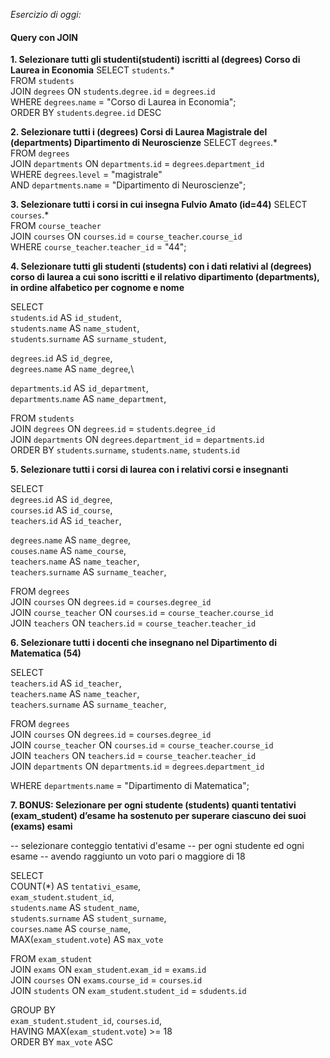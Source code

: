 _Esercizio di oggi:_

#### Query con JOIN

**1. Selezionare tutti gli studenti(studenti) iscritti al (degrees) Corso di Laurea in Economia**
SELECT `students`.\*\
FROM `students`\
JOIN `degrees` ON `students`.`degree.id` = `degrees`.`id`\
WHERE `degrees`.`name` = "Corso di Laurea in Economia";\
ORDER BY `students`.`degree.id` DESC

**2. Selezionare tutti i (degrees) Corsi di Laurea Magistrale del (departments) Dipartimento di Neuroscienze**
SELECT `degrees`.\*\
FROM `degrees`\
JOIN `departments` ON `departments`.`id` = `degrees`.`department_id`\
WHERE `degrees`.`level` = "magistrale"\
AND `departments`.`name` = "Dipartimento di Neuroscienze";

**3. Selezionare tutti i corsi in cui insegna Fulvio Amato (id=44)**
SELECT `courses`.\*\
FROM `course_teacher`\
JOIN `courses` ON `courses`.`id` = `course_teacher`.`course_id`\
WHERE `course_teacher`.`teacher_id` = "44";

<!-- SELECT `courses`.\*\
FROM `course_teacher`\
JOIN `courses` ON `courses`.`id` = `course_teacher`.`course_id`\
JOIN `teachers` ON `teachers`.`id` = `course_teacher`.`teacher_id`\
WHERE `teachers`.`name` = "Fulvio"\
AND `teachers`.`surname` = "Amato"; -->

**4. Selezionare tutti gli studenti (students) con i dati relativi al (degrees) corso di laurea a cui sono iscritti e il relativo dipartimento (departments), in ordine alfabetico per cognome e nome**

SELECT \
`students`.`id` AS `id_student`,\
`students`.`name` AS `name_student`,\
`students`.`surname` AS `surname_student`,

`degrees`.`id` AS `id_degree`,\
`degrees`.`name` AS `name_degree`,\

`departments`.`id` AS `id_department`,\
`departments`.`name` AS `name_department`,

FROM `students`\
JOIN `degrees` ON `degrees`.`id` = `students`.`degree_id`\
JOIN `departments` ON `degrees`.`department_id` = `departments`.`id`\
ORDER BY `students`.`surname`, `students`.`name`, `students`.`id`

**5. Selezionare tutti i corsi di laurea con i relativi corsi e insegnanti**

SELECT\
`degrees`.`id` AS `id_degree`,\
`courses`.`id` AS `id_course`,\
`teachers`.`id` AS `id_teacher`,

`degrees`.`name` AS `name_degree`,\
`couses`.`name` AS `name_course`,\
`teachers`.`name` AS `name_teacher`,\
`teachers`.`surname` AS `surname_teacher`,

FROM `degrees`\
JOIN `courses` ON `degrees`.`id` = `courses`.`degree_id`\
JOIN `course_teacher` ON `courses`.`id` = `course_teacher`.`course_id`\
JOIN `teachers` ON `teachers`.`id` = `course_teacher`.`teacher_id`

**6. Selezionare tutti i docenti che insegnano nel Dipartimento di Matematica (54)**

SELECT\
`teachers`.`id` AS `id_teacher`,\
`teachers`.`name` AS `name_teacher`,\
`teachers`.`surname` AS `surname_teacher`,

FROM `degrees`\
JOIN `courses` ON `degrees`.`id` = `courses`.`degree_id`\
JOIN `course_teacher` ON `courses`.`id` = `course_teacher`.`course_id`\
JOIN `teachers` ON `teachers`.`id` = `course_teacher`.`teacher_id`\
JOIN `departments` ON `departments`.`id` = `degrees`.`department_id`

WHERE `departments`.`name` = "Dipartimento di Matematica";

**7. BONUS: Selezionare per ogni studente (students) quanti tentativi (exam_student) d’esame ha sostenuto per superare ciascuno dei suoi (exams) esami**

-- selezionare conteggio tentativi d'esame
-- per ogni studente ed ogni esame
-- avendo raggiunto un voto pari o maggiore di 18

SELECT\
COUNT(\*) AS `tentativi_esame`,\
`exam_student`.`student_id`,\
`students`.`name` AS `student_name`,\
`students`.`surname` AS `student_surname`,\
`courses`.`name` AS `course_name`,\
MAX(`exam_student`.`vote`) AS `max_vote`

FROM `exam_student`\
JOIN `exams` ON `exam_student`.`exam_id` = `exams`.`id`\
JOIN `courses` ON `exams`.`course_id` = `courses`.`id`\
JOIN `students` ON `exam_student`.`student_id` = `sdudents`.`id`

GROUP BY\
`exam_student`.`student_id`,
`courses`.`id`,\
HAVING MAX(`exam_student`.`vote`) >= 18\
ORDER BY `max_vote` ASC
